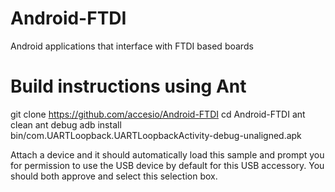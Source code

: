 Android-FTDI
============

Android applications that interface with FTDI based boards



Build instructions using Ant
==============================



git clone https://github.com/accesio/Android-FTDI
cd Android-FTDI
ant clean
ant debug
adb install bin/com.UARTLoopback.UARTLoopbackActivity-debug-unaligned.apk

Attach a device and it should automatically load this sample and prompt you for permission
to use the USB device by default for this USB accessory. You should both approve and 
select this selection box.







